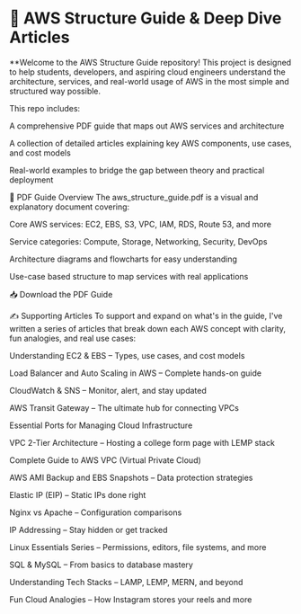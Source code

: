# 📘 AWS Structure Guide & Deep Dive Articles
**Welcome to the AWS Structure Guide repository! This project is designed to help students, developers, and aspiring cloud engineers understand the architecture, services, and real-world usage of AWS in the most simple and structured way possible.

This repo includes:

A comprehensive PDF guide that maps out AWS services and architecture

A collection of detailed articles explaining key AWS components, use cases, and cost models

Real-world examples to bridge the gap between theory and practical deployment

📄 PDF Guide Overview
The aws_structure_guide.pdf is a visual and explanatory document covering:

Core AWS services: EC2, EBS, S3, VPC, IAM, RDS, Route 53, and more

Service categories: Compute, Storage, Networking, Security, DevOps

Architecture diagrams and flowcharts for easy understanding

Use-case based structure to map services with real applications

📥 Download the PDF Guide

✍️ Supporting Articles
To support and expand on what's in the guide, I've written a series of articles that break down each AWS concept with clarity, fun analogies, and real use cases:

Understanding EC2 & EBS – Types, use cases, and cost models

Load Balancer and Auto Scaling in AWS – Complete hands-on guide

CloudWatch & SNS – Monitor, alert, and stay updated

AWS Transit Gateway – The ultimate hub for connecting VPCs

Essential Ports for Managing Cloud Infrastructure

VPC 2-Tier Architecture – Hosting a college form page with LEMP stack

Complete Guide to AWS VPC (Virtual Private Cloud)

AWS AMI Backup and EBS Snapshots – Data protection strategies

Elastic IP (EIP) – Static IPs done right

Nginx vs Apache – Configuration comparisons

IP Addressing – Stay hidden or get tracked

Linux Essentials Series – Permissions, editors, file systems, and more

SQL & MySQL – From basics to database mastery

Understanding Tech Stacks – LAMP, LEMP, MERN, and beyond

Fun Cloud Analogies – How Instagram stores your reels and more
